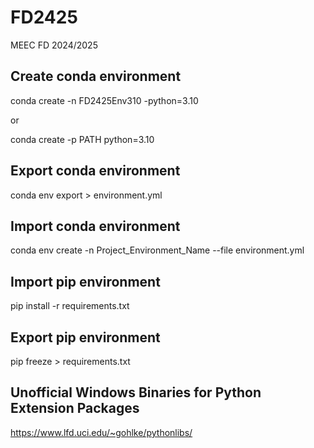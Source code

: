 # FD2425

MEEC FD 2024/2025

## Create conda environment
conda create -n FD2425Env310 -python=3.10

or

conda create -p PATH python=3.10

## Export conda environment
conda env export > environment.yml

## Import conda environment
conda env create -n Project_Environment_Name --file environment.yml

## Import pip environment
pip install -r requirements.txt

## Export pip environment
pip freeze > requirements.txt

## Unofficial Windows Binaries for Python Extension Packages
<https://www.lfd.uci.edu/~gohlke/pythonlibs/>